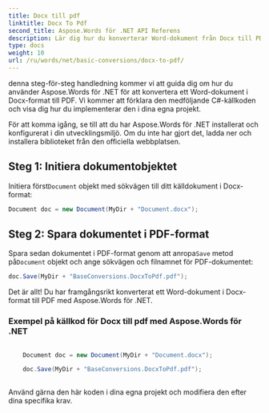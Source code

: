 ```yaml
---
title: Docx till pdf
linktitle: Docx To Pdf
second_title: Aspose.Words för .NET API Referens
description: Lär dig hur du konverterar Word-dokument från Docx till PDF med Aspose.Words för .NET. Steg-för-steg handledning med exempel på källkod.
type: docs
weight: 10
url: /ru/words/net/basic-conversions/docx-to-pdf/
---
```


denna steg-för-steg handledning kommer vi att guida dig om hur du använder Aspose.Words för .NET för att konvertera ett Word-dokument i Docx-format till PDF. Vi kommer att förklara den medföljande C#-källkoden och visa dig hur du implementerar den i dina egna projekt.

För att komma igång, se till att du har Aspose.Words för .NET installerat och konfigurerat i din utvecklingsmiljö. Om du inte har gjort det, ladda ner och installera biblioteket från den officiella webbplatsen.

## Steg 1: Initiera dokumentobjektet

 Initiera först`Document` objekt med sökvägen till ditt källdokument i Docx-format:

```csharp
Document doc = new Document(MyDir + "Document.docx");
```

## Steg 2: Spara dokumentet i PDF-format

 Spara sedan dokumentet i PDF-format genom att anropa`Save` metod på`Document` objekt och ange sökvägen och filnamnet för PDF-dokumentet:

```csharp
doc.Save(MyDir + "BaseConversions.DocxToPdf.pdf");
```

Det är allt! Du har framgångsrikt konverterat ett Word-dokument i Docx-format till PDF med Aspose.Words för .NET.

### Exempel på källkod för Docx till pdf med Aspose.Words för .NET

```csharp

	Document doc = new Document(MyDir + "Document.docx");

	doc.Save(MyDir + "BaseConversions.DocxToPdf.pdf");
	
```

Använd gärna den här koden i dina egna projekt och modifiera den efter dina specifika krav.
